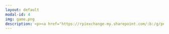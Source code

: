 ```yaml
---
layout: default
modal-id: 4
img: game.png
description: <p><a href="https://rpiexchange-my.sharepoint.com/:b:/g/personal/bowerj6_rpi_edu/ESPzF__b4QtLr0mDmVQe_tcBiA99nQRs_ivwY9j3RdVUpg"><strong><font size="6"><font color="#0000ff">Link to Actor Resume (PDF)</font></a><br><br><br><p><a href="https://on.soundcloud.com/nrA9SzWcRgPtUatU9"><strong><font size="6"><font color="#0000ff">Link to Voice Acting Demo Reel</font></a><br><br><img src="https://raw.githubusercontent.com/janine-bower/janine-bower.github.io/master/img/portfolio/Actor%20Collage.jpg">
---
```

